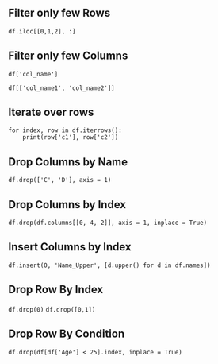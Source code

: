 ## Filter only few Rows

` df.iloc[[0,1,2], :] `


## Filter only few Columns

` df['col_name'] `

` df[['col_name1', 'col_name2']] `

## Iterate over rows

```
for index, row in df.iterrows():
    print(row['c1'], row['c2'])
```

## Drop Columns by Name

` df.drop(['C', 'D'], axis = 1) `

## Drop Columns by Index

` df.drop(df.columns[[0, 4, 2]], axis = 1, inplace = True)  `

## Insert Columns by Index

` df.insert(0, 'Name_Upper', [d.upper() for d in df.names]) `


## Drop Row By Index
`df.drop(0)`
`df.drop([0,1])`

## Drop Row By Condition
```
df.drop(df[df['Age'] < 25].index, inplace = True)
```
